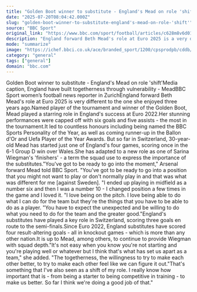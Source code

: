 ```yaml
---
title: "Golden Boot winner to substitute - England's Mead on role 'shift'"
date: "2025-07-20T08:04:42.000Z"
slug: "golden-boot-winner-to-substitute-england's-mead-on-role-'shift'"
source: "BBC Sport"
original_link: "https://www.bbc.com/sport/football/articles/c628m8v6d01o"
description: "England forward Beth Mead's role at Euro 2025 is a very different one to the one she enjoyed three years ago."
mode: "summarize"
image: "https://ichef.bbci.co.uk/ace/branded_sport/1200/cpsprodpb/cddb/live/64ce5c70-64d6-11f0-89ea-4d6f9851f623.jpg"
category: "general"
tags: ["general"]
domain: "bbc.com"
---
```

Golden Boot winner to substitute - England's Mead on role 'shift'Media caption, England have built togetherness through vulnerability - MeadBBC Sport women’s football news reporter in ZurichEngland forward Beth Mead's role at Euro 2025 is very different to the one she enjoyed three years ago.Named player of the tournament and winner of the Golden Boot, Mead played a starring role in England's success at Euro 2022.Her stunning performances were capped off with six goals and five assists - the most in the tournament.It led to countless honours including being named the BBC Sports Personality of the Year, as well as coming runner-up in the Ballon d'Or and Uefa Player of the Year Awards. But so far in Switzerland, 30-year-old Mead has started just one of England's four games, scoring once in the 6-1 Group D win over Wales.She has adapted to a new role as one of Sarina Wiegman's 'finishers' - a term the squad use to express the importance of the substitutes."You've got to be ready to go into the moment," Arsenal forward Mead told BBC Sport. "You've got to be ready to go into a position that you might not want to play or don't normally play in and that was what was different for me [against Sweden]. "I ended up playing in midfield as a number six and then I was a number 10 - I changed position a few times in the game and I loved it. "I love being on the pitch. I love being able to do what I can do for the team but they're the things that you have to be able to do as a player. "You have to expect the unexpected and be willing to do what you need to do for the team and the greater good."England's substitutes have played a key role in Switzerland, scoring three goals en route to the semi-finals.Since Euro 2022, England substitutes have scored four result-altering goals - all in knockout games - which is more than any other nation.It is up to Mead, among others, to continue to provide Wiegman with squad depth."It's not easy when you know you're not starting and you're playing well or whatever but I think that's what has set us apart as a team," she added. "The togetherness, the willingness to try to make each other better, to try to make each other feel like we can figure it out."That's something that I've also seen as a shift of my role. I really know how important that is - from being a starter to being competitive in training - to make us better. So far I think we're doing a good job of that."